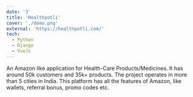 ```yaml
---
date: '3'
title: 'Healthpotli'
cover: './demo.png'
external: 'https://healthpotli.com/'
tech:
  - Python
  - Django
  - VueJs
---
```


An Amazon like application for Health-Care Products/Medicines. It has around 50k customers and 35k+ products. The project operates in more than 5 cities in India. This platform has all the features of Amazon, like wallets, referral bonus, promo codes etc.
